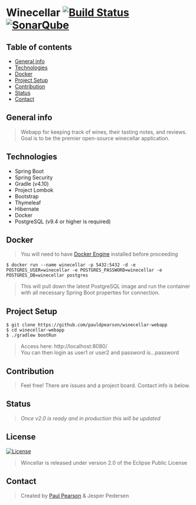 # Winecellar [![Build Status](https://codebuild.us-east-2.amazonaws.com/badges?uuid=eyJlbmNyeXB0ZWREYXRhIjoiQ0xsMER4WjIrL08rTForL2NFQ3hkSzhtVkNkWkQ2YkVsblhCbjlSYW53U3UvRklmajhNVm5nMWg5US9iUnQ1dmxubHdtUkd5S1dWYVIrNHNxWTF1M2VRPSIsIml2UGFyYW1ldGVyU3BlYyI6ImFlV3gzV0lGSmpTVDBhQzIiLCJtYXRlcmlhbFNldFNlcmlhbCI6MX0%3D&branch=master)](https://aws.amazon.com/console/) [![SonarQube](https://sonarcloud.io/api/project_badges/measure?project=pauldpearson_winecellar-webapp&metric=alert_status)](https://sonarcloud.io/dashboard?id=pauldpearson_winecellar-webapp)

## Table of contents
* [General info](#general-info)
* [Technologies](#technologies)
* [Docker](#docker)
* [Project Setup](#project-setup)
* [Contribution](#contribution)
* [Status](#status)
* [Contact](#contact)

## General info
> Webapp for keeping track of wines, their tasting notes, and reviews. Goal is to be the premier open-source winecellar application.

## Technologies
* Spring Boot
* Spring Security
* Gradle (v4.10)
* Project Lombok
* Bootstrap
* Thymeleaf
* Hibernate
* Docker
* PostgreSQL (v9.4 or higher is required)

## Docker

> You will need to have [Docker Engine](https://docs.docker.com/install/) installed before proceeding

```
$ docker run --name winecellar -p 5432:5432 -d -e POSTGRES_USER=winecellar -e POSTGRES_PASSWORD=winecellar -e POSTGRES_DB=winecellar postgres
```
> This will pull down the latest PostgreSQL image and run the container with all necessary Spring Boot properties for connection. 

## Project Setup
```
$ git clone https://github.com/pauldpearson/winecellar-webapp
$ cd winecellar-webapp
$ ./gradlew bootRun
```
> Access here: http://localhost:8080/ <br/> You can then login as user1 or user2 and password is...password

## Contribution
> Feel free!  There are issues and a project board.  Contact info is below.

## Status
> *Once v2.0 is ready and in production this will be updated*

## License
[![License](https://img.shields.io/badge/License-EPL%202.0-orange.svg)](https://www.eclipse.org/legal/epl-2.0/)
> Wincellar is released under version 2.0 of the Eclipse Public License

## Contact
> Created by [Paul Pearson](mailto:paul.darlington.pearson@gmail.com) & Jesper Pedersen
